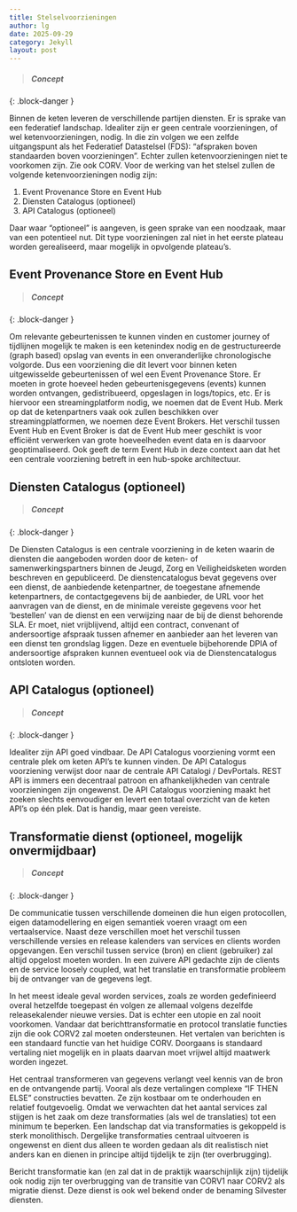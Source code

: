 ```yaml
---
title: Stelselvoorzieningen
author: lg
date: 2025-09-29
category: Jekyll
layout: post
---
```


> ##### Concept
{: .block-danger }

Binnen de keten leveren de verschillende partijen diensten. Er is sprake van een federatief landschap. Idealiter zijn er geen centrale voorzieningen, of wel ketenvoorzieningen, nodig. In die zin volgen we een zelfde uitgangspunt als het Federatief Datastelsel (FDS): “afspraken boven standaarden boven voorzieningen”. Echter zullen ketenvoorzieningen niet te voorkomen zijn. Zie ook CORV. Voor de werking van het stelsel zullen de volgende ketenvoorzieningen nodig zijn:
1. Event Provenance Store en Event Hub
2. Diensten Catalogus (optioneel)
3. API Catalogus (optioneel)

Daar waar “optioneel” is aangeven, is geen sprake van een noodzaak, maar van een potentieel nut. Dit type voorzieningen zal niet in het eerste plateau worden gerealiseerd, maar mogelijk in opvolgende plateau’s. 


Event Provenance Store en Event Hub
-------------

> ##### Concept
{: .block-danger }

Om relevante gebeurtenissen te kunnen vinden en customer journey of tijdlijnen mogelijk te maken is een ketenindex nodig en de gestructureerde (graph based) opslag van events in een onveranderlijke chronologische volgorde. Dus een voorziening die dit levert voor binnen keten uitgewisselde gebeurtenissen of wel een Event Provenance Store. Er moeten in grote hoeveel heden gebeurtenisgegevens (events) kunnen worden ontvangen, gedistribueerd, opgeslagen in logs/topics, etc. Er is hiervoor een streamingplatform nodig, we noemen dat de Event Hub. Merk op dat de ketenpartners vaak ook zullen beschikken over streamingplatformen, we noemen deze Event Brokers. Het verschil tussen Event Hub en Event Broker is dat de Event Hub meer geschikt is voor efficiënt verwerken van grote hoeveelheden event data en is daarvoor geoptimaliseerd. Ook geeft de term Event Hub in deze context aan dat het een centrale voorziening betreft in een hub-spoke architectuur.


Diensten Catalogus (optioneel)
-------------

> ##### Concept
{: .block-danger }

De Diensten Catalogus is een centrale voorziening in de keten waarin de diensten die aangeboden worden door de keten- of samenwerkingspartners binnen de Jeugd, Zorg en Veiligheidsketen worden beschreven en gepubliceerd. De dienstencatalogus bevat gegevens over een dienst, de aanbiedende ketenpartner, de toegestane afnemende ketenpartners, de contactgegevens bij de aanbieder, de URL voor het aanvragen van de dienst, en de minimale vereiste gegevens voor het ‘bestellen’ van de dienst en een verwijzing naar de bij de dienst behorende SLA. Er moet, niet vrijblijvend, altijd een contract, convenant of andersoortige afspraak tussen afnemer en aanbieder aan het leveren van een dienst ten grondslag liggen. Deze en eventuele bijbehorende DPIA of andersoortige afspraken kunnen eventueel ook via de Dienstencatalogus ontsloten worden.


API Catalogus (optioneel)
-------------

> ##### Concept
{: .block-danger }

Idealiter zijn API goed vindbaar. De API Catalogus voorziening vormt een centrale plek om keten API’s te kunnen vinden. De API Catalogus voorziening verwijst door naar de centrale API Catalogi / DevPortals. REST API is immers een decentraal patroon en afhankelijkheden van centrale voorzieningen zijn ongewenst. De API Catalogus voorziening maakt het zoeken slechts eenvoudiger en levert een totaal overzicht van de keten API’s op één plek. Dat is handig, maar geen vereiste.


Transformatie dienst (optioneel, mogelijk onvermijdbaar)
-------------

> ##### Concept
{: .block-danger }

De communicatie tussen verschillende domeinen die hun eigen protocollen, eigen datamodellering en eigen semantiek voeren vraagt om een vertaalservice. Naast deze verschillen moet het verschil tussen verschillende versies en release kalenders van services en clients worden opgevangen. Een verschil tussen service (bron) en client (gebruiker) zal altijd opgelost moeten worden. In een zuivere API gedachte zijn de clients en de service loosely coupled, wat het translatie en transformatie probleem bij de ontvanger van de gegevens legt. 

In het meest ideale geval worden services, zoals ze worden gedefinieerd overal hetzelfde toegepast én volgen ze allemaal volgens dezelfde releasekalender nieuwe versies. Dat is echter een utopie en zal nooit voorkomen. Vandaar dat berichttransformatie en protocol translatie functies zijn die ook CORV2 zal moeten ondersteunen. Het vertalen van berichten is een standaard functie van het huidige CORV. Doorgaans is standaard vertaling niet mogelijk en in plaats daarvan moet vrijwel altijd maatwerk worden ingezet. 

Het centraal transformeren van gegevens verlangt veel kennis van de bron en de ontvangende partij. Vooral als deze vertalingen complexe “IF THEN ELSE” constructies bevatten. Ze zijn kostbaar om te onderhouden en relatief foutgevoelig. Omdat we verwachten dat het aantal services zal stijgen is het zaak om deze transformaties (als wel de translaties) tot een minimum te beperken. Een landschap dat via transformaties is gekoppeld is sterk monolithisch. Dergelijke transformaties centraal uitvoeren is ongewenst en dient dus alleen te worden gedaan als dit realistisch niet anders kan en dienen in principe altijd tijdelijk te zijn (ter overbrugging).

Bericht transformatie kan (en zal dat in de praktijk waarschijnlijk zijn) tijdelijk ook nodig zijn ter overbrugging van de transitie van CORV1 naar CORV2 als migratie dienst. Deze dienst is ook wel bekend onder de benaming Silvester diensten. 



